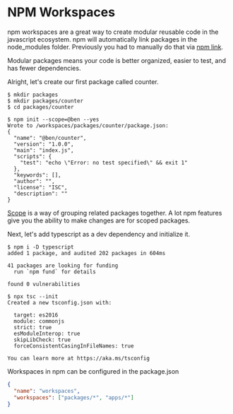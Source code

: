# NPM Workspaces

npm workspaces are a great way to create modular reusable code in the javascript ecosystem. npm will automatically link packages in the node_modules folder. Previously you had to manually do that via [npm link](https://docs.npmjs.com/cli/v10/commands/npm-link).

Modular packages means your code is better organized, easier to test, and has fewer dependencies.

Alright, let's create our first package called counter.

```shellsession
$ mkdir packages
$ mkdir packages/counter
$ cd packages/counter

$ npm init --scope=@ben --yes
Wrote to /workspaces/packages/counter/package.json:
{
  "name": "@ben/counter",
  "version": "1.0.0",
  "main": "index.js",
  "scripts": {
    "test": "echo \"Error: no test specified\" && exit 1"
  },
  "keywords": [],
  "author": "",
  "license": "ISC",
  "description": ""
}
```

[Scope](https://docs.npmjs.com/cli/v10/using-npm/scope) is a way of grouping related packages together. A lot npm features give you the ability to make changes are for scoped packages.

Next, let's add typescript as a dev dependency and initialize it.

```shellsession
$ npm i -D typescript
added 1 package, and audited 202 packages in 604ms

41 packages are looking for funding
  run `npm fund` for details

found 0 vulnerabilities

$ npx tsc --init
Created a new tsconfig.json with:

  target: es2016
  module: commonjs
  strict: true
  esModuleInterop: true
  skipLibCheck: true
  forceConsistentCasingInFileNames: true

You can learn more at https://aka.ms/tsconfig
```

Workspaces in npm can be configured in the package.json

```json
{
  "name": "workspaces",
  "workspaces": ["packages/*", "apps/*"]
}
```
